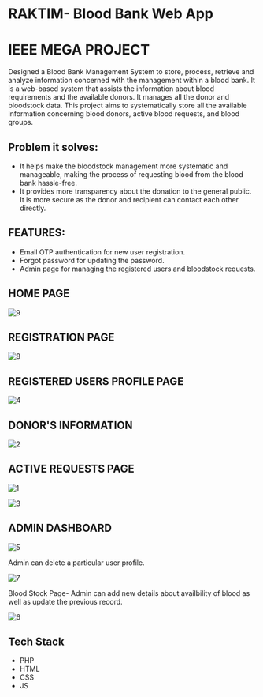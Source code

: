 
# RAKTIM- Blood Bank Web App
# IEEE MEGA PROJECT
Designed a Blood Bank Management System to store, process, retrieve and analyze information concerned with the management within a blood bank. It is a web-based system that assists the information about blood requirements and the available donors. It manages all the donor and bloodstock data. This project aims to systematically store all the available information concerning blood donors, active blood requests, and blood groups.

## Problem it solves:
* It helps make the bloodstock management more systematic and manageable, making the process of requesting blood from the blood bank hassle-free.
* It provides more transparency about the donation to the general public. It is more secure as the donor and recipient can contact each other directly.

## FEATURES:
* Email OTP authentication for new user registration.
* Forgot password for updating the password.
* Admin page for managing the registered users and bloodstock requests.

## HOME PAGE
![9](https://user-images.githubusercontent.com/72203316/180488035-f79a9549-5986-4ace-b96a-2db8fa31c40e.jpeg)

## REGISTRATION PAGE
![8](https://user-images.githubusercontent.com/72203316/180490133-20faab19-e1e0-4ac3-b980-ffe8a888fcb4.jpeg)

## REGISTERED USERS PROFILE PAGE
![4](https://user-images.githubusercontent.com/72203316/180490288-b8e913b9-f2fb-4696-97bb-a4488a15bf80.jpeg)

## DONOR'S INFORMATION
![2](https://user-images.githubusercontent.com/72203316/180490448-6506603a-0b11-4aa2-b97e-1c1a51ecec46.jpeg)

## ACTIVE REQUESTS PAGE
![1](https://user-images.githubusercontent.com/72203316/180490788-3e6fa3fb-91e9-4fa2-899d-d51d652e3b5b.jpeg)

![3](https://user-images.githubusercontent.com/72203316/180490813-4e08480a-f27b-4b8c-92c7-9b08defff12d.jpeg)

## ADMIN DASHBOARD
![5](https://user-images.githubusercontent.com/72203316/180490872-3b7f16f0-00fe-43ed-ba89-10e63fa2d5c8.jpeg)

Admin can delete a particular user profile.

![7](https://user-images.githubusercontent.com/72203316/180491259-34fd3d4f-44a8-4939-8eaa-606232d170b8.jpeg)

Blood Stock Page- Admin can add new details about availbility of blood as well as update the previous record.

![6](https://user-images.githubusercontent.com/72203316/180491543-e56d52ed-131a-43f1-aa4d-132b92f5b5fd.jpeg)

## Tech Stack
* PHP
* HTML
* CSS
* JS
